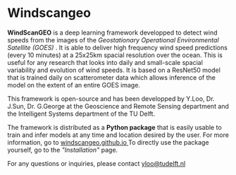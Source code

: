 # Windscangeo 

**WindScanGEO** is a deep learning framework developped to detect wind speeds from the images of the  *Geostationary Operational Environmental Satellite (GOES)* .
It is able to deliver high frequency wind speed predictions (every 10 minutes) at a 25x25km spacial resolution over the ocean. This is useful
for any research that looks into daily and small-scale spacial variability and evolution of wind speeds. It is based on a ResNet50
model that is trained daily on scatterometer data which allows inference of the model on the extent of an entire GOES image.

This framework is open-source and has been developped by Y.Loo, Dr.
J.Sun, Dr. G.George at the Geoscience and Remote Sensing department and
the Intelligent Systems department of the TU Delft.

The framework is distributed as a **Python package** that is easily usable to train and infer models at any time and location desired by the user. For more information, go to [windscangeo.github.io ](windscangeo.github.io)To directly use the package yourself, go to the *"Installation"* page.

For any questions or inquiries, please contact [yloo@tudelft.nl](mailto:yloo@tudelft.nl)
